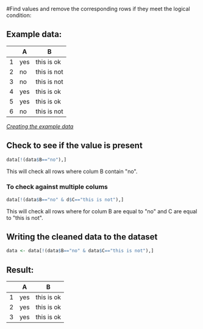 #Find values and remove the corresponding rows if they meet the logical condition:

## Example data:
|            |      A      |       B      |
|------------|-------------|--------------|
| 1          |     yes     | this is ok   |
| 2          |     no      | this is not  |
| 3          |     no      | this is not  |
| 4          |     yes     | this is ok   |
| 5          |     yes     | this is ok   |
| 6          |     no      | this is not  |
_[Creating the example data][1]_


## Check to see if the value is present
```r
data[!(data$B=="no"),]
```
This will check all rows where colum B contain "no".

### To check against multiple colums
```r
data[!(data$B=="no" & d$C=="this is not"),]
```

This will check all rows where for colum B are equal to "no" and C are equal to "this is not".

## Writing the cleaned data to the dataset
```r
data <- data[!(data$B=="no" & data$C=="this is not"),]
```

## Result:
|            |      A      |       B      |
|------------|-------------|--------------|
| 1          |     yes     | this is ok   |
| 2          |     yes     | this is ok   |
| 3          |     yes     | this is ok   |

[1]: https://github.com/roelwillems/R/blob/master/example-data/basic-three-col-table.md
